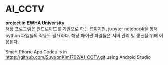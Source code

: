 # AI_CCTV
__project in EWHA University__      
해당 프로그램은 안드로이드를 기반으로 하는 앱이지만, jupyter notebook을 통해 python 파일들의 작동도 필요하다.
해당 파이썬 파일들은 서버 관리 및 갱신을 위해 이용된다.

Smart Phone App Codes is in https://github.com/SuyeonKim1702/AI_CCTV.git using Android Studio
